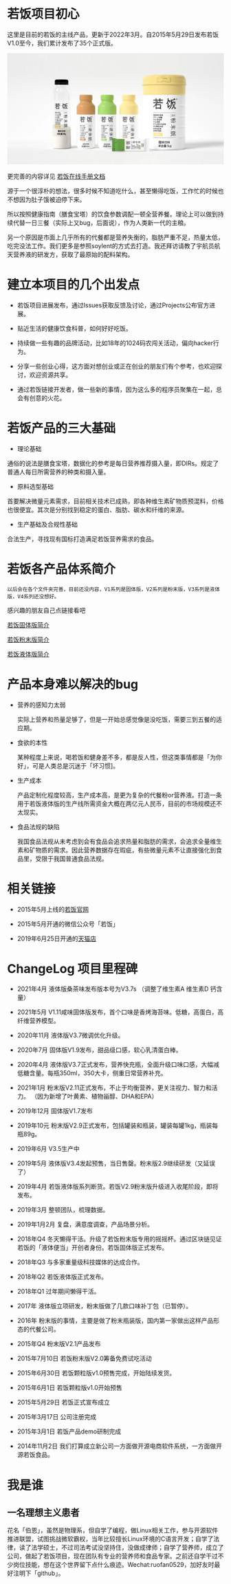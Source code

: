 # 若饭项目初心

这里是目前的若饭的主线产品，更新于2022年3月。自2015年5月29日发布若饭V1.0至今，我们累计发布了35个正式版。

![若饭2022年3月全家福](https://raw.githubusercontent.com/ruffood/ruofan/master/img/202203all.png)

更完善的内容详见 [若饭在线手册文档](https://www.yuque.com/borune/ruofan "若饭在线手册")

源于一个很淳朴的想法，很多时候不知道吃什么，甚至懒得吃饭，工作忙的时候也不想因为肚子饿被迫停下来。

所以按照健康指南（膳食宝塔）的饮食参数调配一顿全营养餐。理论上可以做到持续代替一日三餐（实际上又bug，后面说），作为人类新一代的主粮。

另一个原因是市面上几乎所有的代餐都是营养失衡的，脂肪严重不足，热量太低，吃完没法工作。我们更多是参照soylent的方式去打造。我还拜访请教了宇航员航天营养液的研发方，获取了最原始的配料架构。


# 建立本项目的几个出发点

- 若饭项目进展发布，通过Issues获取反馈及讨论，通过Projects公布官方进展。

- 贴近生活的健康饮食科普，如何好好吃饭。

- 持续做一些有趣的品牌活动，比如18年的1024码农闯关活动，偏向hacker行为。

- 分享一些创业心得，这方面对想创业或正在创业的朋友们有个参考，也欢迎探讨，欢迎资源共享。

- 通过若饭链接开发者，做一些新的事情，因为这么多的程序员聚集在一起，总会有创意的火花。


# 若饭产品的三大基础

- 理论基础

通俗的说法是膳食宝塔，数据化的参考是每日营养推荐摄入量，即DIRs。规定了普通人每日所需营养的种类和摄入量。

- 原料选型基础

首要解决微量元素需求，目前相关技术已成熟，即各种维生素矿物质预混料，价格也很便宜。其次是分别找到稳定的蛋白、脂肪、碳水和纤维的来源。

- 生产基础及合规性基础

合法生产，寻找现有国标打造满足若饭营养需求的食品。


# 若饭各产品体系简介

```
以后会在各个文件夹完善，目前还没内容，V1系列是固体版，V2系列是粉末版，V3系列是液体版，V4系列还没想好。
```
感兴趣的朋友自己点链接看吧

[若饭固体版简介](https://www.ruffood.com/index/solid.html "若饭固体版简介")

[若饭粉末版简介](https://www.ruffood.com/index/powder.html '若饭粉末版简介')

[若饭液体版简介](https://www.ruffood.com/index/liquid.html "若饭液体版简介")


# 产品本身难以解决的bug

- 营养的感知力太弱

  实际上营养和热量足够了，但是一开始总感觉像是没吃饭，需要三到五餐的适应期。

- 食欲的本性

  某种程度上来说，喝若饭和健身差不多，都是反人性，但这类事情都是「为你好」，可是人类总是沉迷于「坏习惯]。

- 生产成本

  产品定制化程度较高，生产成本高，是更为复杂的代餐粉or营养液。打造一条用于若饭液体版的生产线所需资金大概在两亿元人民币，目前的市场规模还不太现实。

- 食品法规的缺陷

  我国食品法规从未考虑到会有食品会追求热量和脂肪的需求，会追求全量维生素和矿物质的需求。因此营养数据存在瑕疵，有些微量元素不让直接强化到食品里，受限于我国普通食品法规。
  

# 相关链接

- 2015年5月上线的[若饭官网](https://www.ruffood.com/ "若饭官网")

- 2015年5月开通的微信公众号「若饭」

- 2019年6月25日开通的[天猫店](https://ruofansp.tmall.com/ "天猫店")



# ChangeLog 项目里程碑

- 2021年4月
液体版桑茶味发布版本号为V3.7s （调整了维生素A 维生素D 钙含量）


- 2021年5月
V1.11咸味固体版发布，首个口味是香烤海苔味。低糖，高蛋白，高纤维营养模型。

- 2020年11月
液体版V3.7微调优化升级。

- 2020年7月
固体版V1.9发布，甜品级口感，软心乳清蛋白棒。

- 2020年4月
液体版V3.7正式发布，营养快充瓶，全面升级口味口感，大幅减低糖含量。每瓶350ml，350大卡，侧重日常营养补充。

- 2021年1月
粉末版V2.11正式发布，不止于均衡营养，更关注视力、智力和活力。 （因为新增了叶黄素、植物甾醇、DHA和EPA）

- 2019年12月
固体版V1.7发布

- 2019年10元
粉末版V2.9正式发布，包括罐装和瓶装，罐装每罐1kg，瓶装每瓶89g。

- 2019年6月
V3.5生产中

- 2019年5月
液体版V3.4发起预售，当日售罄。粉末版2.9继续研发（又延误了）

- 2019年4月
若饭液体版系列断货。若饭V2.9粉末版升级进入收尾阶段，即将发布。

- 2019年3月
整顿团队，梳理数据。

- 2019年1月2月
复盘，满意度调查，产品场景分析。

- 2018年Q4
冬天懒得干活。升级了若饭粉末版专用的摇摇杯。通过区块链见证若饭的「液体便当」开创者身份。若饭固体版正式发布。

- 2018年Q3
与多家重量级科技媒体的达成合作。

- 2018年Q2
若饭液体版正式发布。

- 2018年Q1
过年期间懒得干活。

- 2017年
液体版立项研发，粉末版做了几款口味补丁包（已暂停）。

- 2016年
粉末版的事情，主要是做了粉末瓶装版，国内第一家做出这样产品形态的代餐公司。


- 2015年Q4
粉末版V2.1产品发布


- 2015年7月10日
若饭粉末版V2.0筹备免费试吃活动

- 2015年6月30日
若饭颗粒版v1.0预售完成，开始陆续发货。

- 2015年6月1日
若饭颗粒版v1.0开始预售

- 2015年5月29日
若饭正式宣布成立

- 2015年3月17日
公司注册完成

- 2015年3月1日
若饭产品demo研制完成

- 2014年11月2日
我们打算成立新公司一方面做开源电商软件系统，一方面做开源若饭食品。

# 我是谁

## 一名理想主义患者

花名「伯恩」，虽然是物理系，但自学了编程，做Linux相关工作，参与开源软件推进联盟，试图挑战微软霸权，当年比较擅长Linux环境的C语言开发；自学了法律，读了法学硕士，不过司法考试没坚持住，没做成律师；自学了营养师，成立了公司，做起了若饭项目，现在团队有专业的营养师和食品专家。之前还自学干过不少岗位技能，想在这个世界留下点什么痕迹。Wechat:ruofan0529，加好友时最好注明下「github」。

